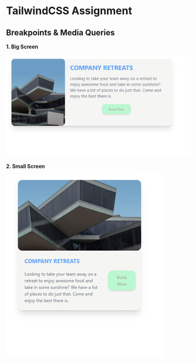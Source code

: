 # TailwindCSS Assignment

## Breakpoints & Media Queries

**1. Big Screen**

![image](./breakpoint%20images/first.png)

**2. Small Screen**

![image](./breakpoint%20images/second.png)
